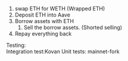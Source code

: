 1. swap ETH for WETH (Wrapped ETH)
2. Deposit ETH into Aave
3. Borrow assets with ETH
   1. Sell the borrow assets. (Shorted selling)
4. Repay everything back

Testing:  
Integration test:Kovan
Unit tests: mainnet-fork
